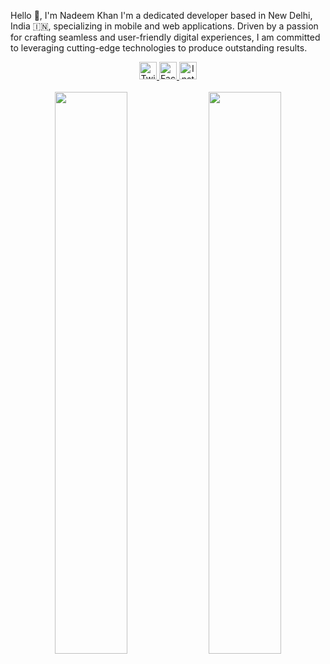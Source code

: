 Hello 👋, I'm Nadeem Khan
I'm a dedicated developer based in New Delhi, India 🇮🇳, specializing in mobile and web applications. Driven by a passion for crafting seamless and user-friendly digital experiences, I am committed to leveraging cutting-edge technologies to produce outstanding results.

<div align="center">
  <a href="https://twitter.com/nadeemkhan7" target="_blank">
    <img src="https://img.icons8.com/fluent/48/000000/twitter.png" alt="Twitter: nadeemkhan7" height="28" width="28" />
  </a>
  <a href="https://fb.com/nadeemkhan786" target="_blank">
    <img src="https://img.icons8.com/fluent/48/000000/facebook-new.png" alt="Facebook: nadeemkhan786" height="28" width="28" />
  </a>
  <a href="https://instagram.com/nadeemkhan7" target="_blank">
    <img src="https://img.icons8.com/fluent/48/000000/instagram-new.png" alt="Instagram: nadeemkhan7" height="28" width="28" />
  </a>
</div>
<br />
<div align="center">
  <img src="https://github-readme-stats.vercel.app/api?username=nadeemkhan&theme=dracula&hide_border=true&include_all_commits=true&count_private=true" width="48%" />
  <img src="https://github-readme-streak-stats.herokuapp.com/?user=nadeemkhan&theme=dracula&hide_border=true" width="48%" />
</div>
